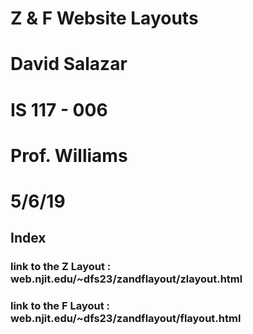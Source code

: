 # Z & F Website Layouts
# David Salazar
# IS 117 - 006
# Prof. Williams 
# 5/6/19


## Index  
### link to the Z Layout : web.njit.edu/~dfs23/zandflayout/zlayout.html

### link to the F Layout : web.njit.edu/~dfs23/zandflayout/flayout.html